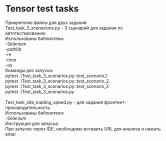# Tensor test tasks
 
Прикрепляю файлы для двух заданий <br>
Test_task_3_scenarions.py - 3 сценарий для задания по автотестированию <br>
Использованы библиотеки: <br>
-Selenium <br>
-pathlib <br>
-re <br>
-time <br>
-os <br>
Команды для запуска: <br>
pytest .\Test_task_3_scenarios.py::test_scenario_1 <br>
pytest .\Test_task_3_scenarios.py::test_scenario_2 <br>
pytest .\Test_task_3_scenarios.py::test_scenario_3 <br>
pytest .\Test_task_3_scenarios.py <br>
 <br>
Test_task_site_loading_speed.py - для задания фронтент-производительность <br>
Использованы библиотеки: <br>
-Selenium <br>
Инструкция для запуска: <br>
При запуске через IDE, необходимо вставить URL для анализа и нажать enter<br>
